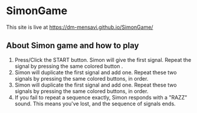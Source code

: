 # SimonGame

This site is live at https://dm-mensavi.github.io/SimonGame/

## About Simon game and how to play

1. Press/Click the START button. Simon will give the first signal. Repeat the signal by pressing the same colored button .
2. Simon will duplicate the first signal and add one. Repeat these two signals by pressing the same colored buttons, in order.
3. Simon will duplicate the first signal and add one. Repeat these two signals by pressing the same colored buttons, in order.
4. If you fail to repeat a sequence exactly, Simon responds with a "RAZZ" sound. This means you've lost, and the sequence of signals ends.
